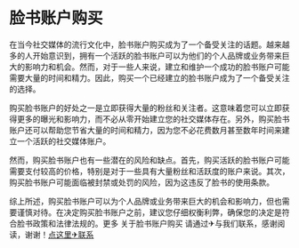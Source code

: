 # 脸书账户购买

在当今社交媒体的流行文化中，脸书账户购买成为了一个备受关注的话题。越来越多的人开始意识到，拥有一个活跃的脸书账户可以为他们的个人品牌或业务带来巨大的影响力和机会。然而，对于一些人来说，建立和维护一个成功的脸书账户可能需要大量的时间和精力。因此，购买一个已经建立的脸书账户成为了一个备受关注的选择。

购买脸书账户的好处之一是立即获得大量的粉丝和关注者。这意味着您可以立即获得更多的曝光和影响力，而不必从零开始建立您的社交媒体存在。另外，购买脸书账户还可以帮助您节省大量的时间和精力，因为您不必花费数月甚至数年时间来建立一个活跃的社交媒体账户。

然而，购买脸书账户也有一些潜在的风险和缺点。首先，购买活跃的脸书账户可能需要支付较高的价格，特别是对于一些具有大量粉丝和活跃度的账户来说。其次，购买脸书账户可能面临被封禁或处罚的风险，因为这违反了脸书的使用条款。

综上所述，购买脸书账户可以为个人品牌或业务带来巨大的机会和影响力，但也需要谨慎对待。在决定购买脸书账户之前，建议您仔细权衡利弊，确保您的决定是符合脸书政策和法律法规的。更多 关于脸书账户购买 请通过✈与我们联系，感谢阅读，谢谢！[点这里✈联系](https://w.k02.cc)
